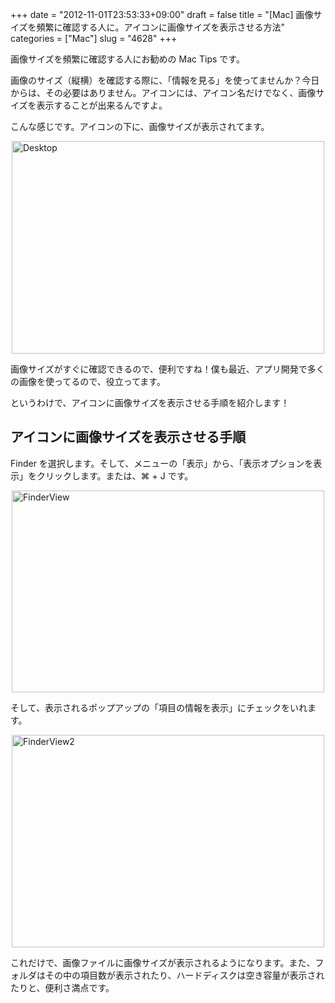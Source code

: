 +++
date = "2012-11-01T23:53:33+09:00"
draft = false
title = "[Mac] 画像サイズを頻繁に確認する人に。アイコンに画像サイズを表示させる方法"
categories = ["Mac"]
slug = "4628"
+++

画像サイズを頻繁に確認する人にお勧めの Mac Tips です。

画像のサイズ（縦横）を確認する際に、「情報を見る」を使ってませんか？今日からは、その必要はありません。アイコンには、アイコン名だけでなく、画像サイズを表示することが出来るんですよ。

こんな感じです。アイコンの下に、画像サイズが表示されてます。

<img style="display:block; margin-left:auto; margin-right:auto;" src="/images/2012/11/Desktop.png" alt="Desktop" title="Desktop.png" border="0" width="500" height="340" />

画像サイズがすぐに確認できるので、便利ですね！僕も最近、アプリ開発で多くの画像を使ってるので、役立ってます。

というわけで、アイコンに画像サイズを表示させる手順を紹介します！

<h2>アイコンに画像サイズを表示させる手順</h2>

Finder を選択します。そして、メニューの「表示」から、「表示オプションを表示」をクリックします。または、⌘ + J です。

<img style="display:block; margin-left:auto; margin-right:auto;" src="/images/2012/11/FinderView.png" alt="FinderView" title="FinderView.png" border="0" width="500" height="323" />

そして、表示されるポップアップの「項目の情報を表示」にチェックをいれます。

<img style="display:block; margin-left:auto; margin-right:auto;" src="/images/2012/11/FinderView2.png" alt="FinderView2" title="FinderView2.png" border="0" width="500" height="340" />

これだけで、画像ファイルに画像サイズが表示されるようになります。また、フォルダはその中の項目数が表示されたり、ハードディスクは空き容量が表示されたりと、便利さ満点です。

